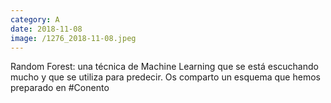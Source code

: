 ```yaml
--- 
category: A 
date: 2018-11-08 
image: /1276_2018-11-08.jpeg 
--- 
```


Random Forest: una técnica de Machine Learning que se está escuchando mucho y que se utiliza para predecir. Os comparto un esquema que hemos preparado en #Conento